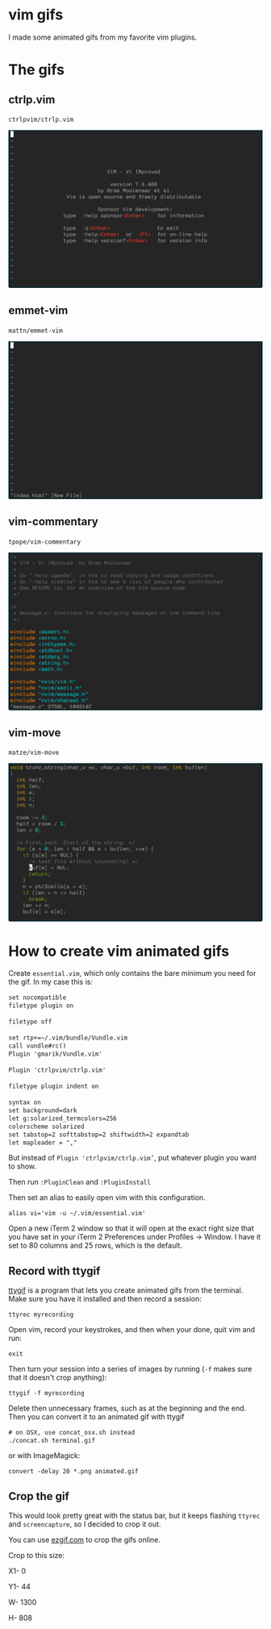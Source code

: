 # vim gifs

I made some animated gifs from my favorite vim plugins.

# The gifs

## ctrlp.vim

`ctrlpvim/ctrlp.vim`

![ctrlp.vim](ctrlp.vim.gif)

## emmet-vim

`mattn/emmet-vim`

![emmet-vim](emmet-vim.gif)

## vim-commentary

`tpope/vim-commentary`

![vim-commentary](vim-commentary.gif)

## vim-move

`matze/vim-move`

![vim-move](vim-move.gif)

# How to create vim animated gifs

Create `essential.vim`, which only contains the bare minimum you need for the gif. In my case this is:

```
set nocompatible
filetype plugin on

filetype off

set rtp+=~/.vim/bundle/Vundle.vim
call vundle#rc()
Plugin 'gmarik/Vundle.vim'

Plugin 'ctrlpvim/ctrlp.vim'

filetype plugin indent on

syntax on
set background=dark
let g:solarized_termcolors=256
colorscheme solarized
set tabstop=2 softtabstop=2 shiftwidth=2 expandtab
let mapleader = ","
```

But instead of `Plugin 'ctrlpvim/ctrlp.vim’`, put whatever plugin you want to show.

Then run `:PluginClean` and `:PluginInstall`

Then set an alias to easily open vim with this configuration.

```
alias vi='vim -u ~/.vim/essential.vim'
```

Open a new iTerm 2 window so that it will open at the exact right size that you have set in your iTerm 2 Preferences under Profiles -> Window. I have it set to 80 columns and 25 rows, which is the default.

## Record with ttygif

[ttygif](https://github.com/icholy/ttygif) is a program that lets you create animated gifs from the terminal. Make sure you have it installed and then record a session:

```
ttyrec myrecording
```

Open vim, record your keystrokes, and then when your done, quit vim and run:

```
exit
```

Then turn your session into a series of images by running (`-f` makes sure that it doesn't crop anything):

```
ttygif -f myrecording
```

Delete then unnecessary frames, such as at the beginning and the end. Then you can convert it to an animated gif with ttygif

```
# on OSX, use concat_osx.sh instead
./concat.sh terminal.gif
```

or with ImageMagick:

```
convert -delay 20 *.png animated.gif
```

## Crop the gif

This would look pretty great with the status bar, but it keeps flashing `ttyrec` and `screencapture`, so I decided to crop it out.

You can use [ezgif.com](http://ezgif.com/) to crop the gifs online.

Crop to this size:

X1- 0

Y1- 44

W- 1300

H- 808

